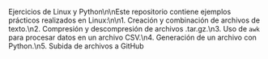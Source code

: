 Ejercicios de Linux y Python\n\nEste repositorio contiene ejemplos prácticos realizados en Linux:\n\n1. Creación y combinación de archivos de texto.\n2. Compresión y descompresión de archivos .tar.gz.\n3. Uso de `awk` para procesar datos en un archivo CSV.\n4. Generación de un archivo con Python.\n5. Subida de archivos a GitHub
